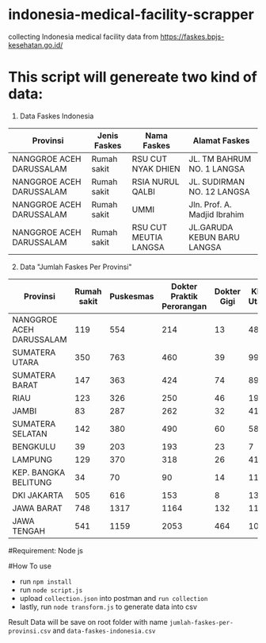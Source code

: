 # indonesia-medical-facility-scrapper
collecting Indonesia medical facility data from https://faskes.bpjs-kesehatan.go.id/

# This script will genereate two kind of data:
1. Data Faskes Indonesia

| Provinsi                 | Jenis Faskes | Nama Faskes           | Alamat Faskes                |
|--------------------------|--------------|-----------------------|------------------------------|
| NANGGROE ACEH DARUSSALAM | Rumah sakit  | RSU CUT NYAK DHIEN    | JL. TM BAHRUM NO. 1 LANGSA   |
| NANGGROE ACEH DARUSSALAM | Rumah sakit  | RSIA NURUL QALBI      | JL. SUDIRMAN NO. 12 LANGSA   |
| NANGGROE ACEH DARUSSALAM | Rumah sakit  | UMMI                  | Jln. Prof. A. Madjid Ibrahim |
| NANGGROE ACEH DARUSSALAM | Rumah sakit  | RSU CUT MEUTIA LANGSA | JL.GARUDA KEBUN BARU LANGSA  |

2. Data "Jumlah Faskes Per Provinsi"

| Provinsi                 | Rumah sakit | Puskesmas | Dokter Praktik Perorangan | Dokter Gigi | Klink Utama | Klink Pratama | Apotek |
|--------------------------|-------------|-----------|---------------------------|-------------|-------------|---------------|--------|
| NANGGROE ACEH DARUSSALAM | 119         | 554       | 214                       | 13          | 48          | 277           | 206    |
| SUMATERA UTARA           | 350         | 763       | 460                       | 39          | 99          | 802           | 363    |
| SUMATERA BARAT           | 147         | 363       | 424                       | 74          | 89          | 208           | 228    |
| RIAU                     | 123         | 326       | 250                       | 46          | 19          | 416           | 173    |
| JAMBI                    | 83          | 287       | 262                       | 32          | 41          | 122           | 116    |
| SUMATERA SELATAN         | 142         | 380       | 490                       | 60          | 58          | 313           | 191    |
| BENGKULU                 | 39          | 203       | 193                       | 23          | 7           | 64            | 59     |
| LAMPUNG                  | 129         | 370       | 318                       | 26          | 41          | 284           | 153    |
| KEP. BANGKA BELITUNG     | 34          | 70        | 90                        | 14          | 11          | 59            | 71     |
| DKI JAKARTA              | 505         | 616       | 153                       | 8           | 131         | 705           | 318    |
| JAWA BARAT               | 748         | 1317      | 1164                      | 132         | 117         | 2091          | 852    |
| JAWA TENGAH              | 541         | 1159      | 2053                      | 464         | 101         | 1145          | 834    |

#Requirement:
Node js

#How To use
- run `npm install`
- run `node script.js`
- upload `collection.json` into postman and `run collection`
- lastly, run `node transform.js` to generate data into csv

Result Data will be save on root folder with name `jumlah-faskes-per-provinsi.csv` and `data-faskes-indonesia.csv`
